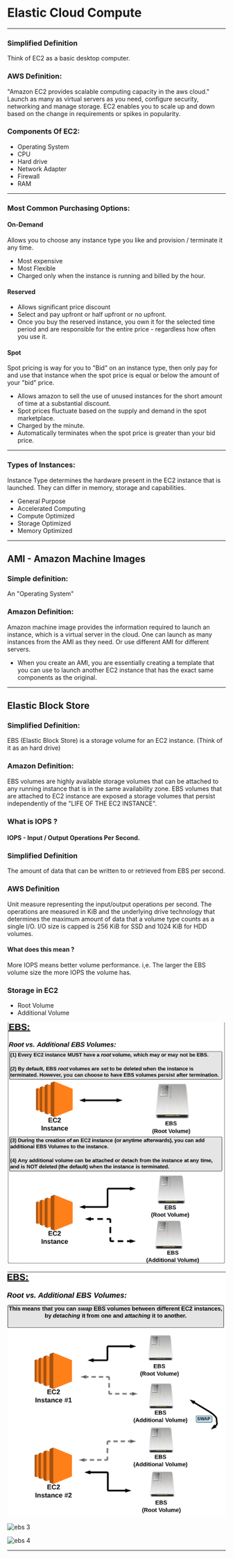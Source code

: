 # Elastic Cloud Compute

---

### Simplified Definition

Think of EC2 as a basic desktop computer.


### AWS Definition:
"Amazon EC2 provides scalable computing capacity in the aws cloud." Launch as many as virtual servers as you need, configure security, networking and manage storage. EC2 enables you to scale up and down based on the change in requirements or spikes in popularity.


### Components Of EC2:
- Operating System
- CPU 
- Hard drive 
- Network Adapter
- Firewall
- RAM


---

### Most Common Purchasing Options:

#### On-Demand
Allows you to choose any instance type you like and provision / terminate it any time.
- Most expensive
- Most Flexible
- Charged only when the instance is running and billed by the hour.


#### Reserved
- Allows significant price discount
- Select and pay upfront or half upfront or no upfront.
- Once you buy the reserved instance, you own it for the selected time period and are responsible for the entire price - regardless how often you use it.


#### Spot
Spot pricing is way for you to "Bid" on an instance type, then only pay for and use that instance when the spot price is equal or below the amount of your "bid" price.

- Allows amazon to sell the use of unused instances for the short amount of time at a substantial discount.
- Spot prices fluctuate based on the supply and demand in the spot marketplace.
- Charged by the minute.
- Automatically terminates when the spot price is greater than your bid price.

---

### Types of Instances:
Instance Type determines the hardware present in the EC2 instance that is launched. They can differ in memory, storage and capabilities.
- General Purpose
- Accelerated Computing
- Compute Optimized
- Storage Optimized
- Memory Optimized


---

## AMI - Amazon Machine Images

### Simple definition:
An "Operating System"

### Amazon Definition:
Amazon machine image provides the information required to launch an instance, which is a virtual server in the cloud. One can launch as many instances from the AMI as they need. Or use different AMI for different servers.

- When you create an AMI, you are essentially creating a template that you can use to launch another EC2 instance that has the exact same components as the original.

---

## Elastic Block Store

### Simplified Definition:
EBS (Elastic Block Store) is a storage volume for an EC2 instance. (Think of it as an hard drive)


### Amazon Definition:
EBS volumes are highly available storage volumes that can be attached to any running instance that is in the same availability zone. EBS volumes that are attached to EC2 instance are exposed a storage volumes that persist independently of the "LIFE OF THE EC2 INSTANCE".


### What is IOPS ?

#### IOPS - Input / Output Operations Per Second.

### Simplified Definition
The amount of data that can be written to or retrieved from EBS per second.

### AWS Definition
Unit measure representing the input/output operations per second. The operations are measured in KiB and the underlying drive technology that determines the maximum amount of data that a volume type counts as a single I/O. 
I/O size is capped is 256 KiB for SSD and 1024 KiB for HDD volumes.

#### What does this mean ? 
More IOPS means better volume performance. i,e. The larger the EBS volume size the more IOPS the volume has.

### Storage in EC2
- Root Volume
- Additional Volume

![ebs 1](https://github.com/varnaa/AWS/blob/master/src/main/java/org/varnaa/acloudguru/awsEssentials/chapter5/screenshots/ebs1.png)

![ebs 2](https://github.com/varnaa/AWS/blob/master/src/main/java/org/varnaa/acloudguru/awsEssentials/chapter5/screenshots/ebs2.png)

![ebs 3](https://github.com/varnaa/AWS/blob/master/src/main/java/org/varnaa/acloudguru/awsEssentials/chapter5/screenshots/ebs3.png)


![ebs 4](https://github.com/varnaa/AWS/blob/master/src/main/java/org/varnaa/acloudguru/awsEssentials/chapter5/screenshots/ebs4.png)


---
